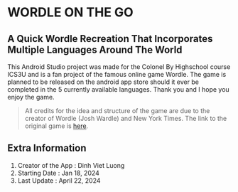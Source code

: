 # WORDLE ON THE GO
## A Quick Wordle Recreation That Incorporates Multiple Languages Around The World

This Android Studio project was made for the Colonel By Highschool course ICS3U and is a fan project of the famous online game Wordle. The game is planned to be released on the android app store should it ever be completed in the 5 currently available languages. Thank you and I hope you enjoy the game.

> All credits for the idea and structure of the game are due to the creator of Wordle (Josh Wardle) and New York Times.
> The link to the original game is [here](https://www.nytimes.com/games/wordle/index.html).

## Extra Information
1. Creator of the App : Dinh Viet Luong
2. Starting Date : Jan 18, 2024
3. Last Update : April 22, 2024
